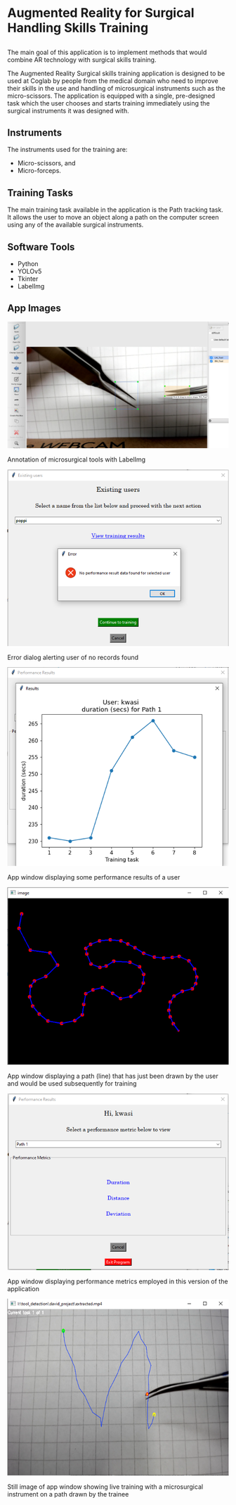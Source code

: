 # Augmented Reality for Surgical Handling Skills Training

##

The main goal of this application is to implement methods that would combine AR technology with surgical skills training. 

The Augmented Reality Surgical skills training application is designed to be used at Coglab by people from the medical domain who need to improve their skills 
in the use and handling of microsurgical instruments such as the micro-scissors. 
The application is equipped with a single, pre-designed task which the user chooses and starts training immediately using the surgical instruments it was designed with. 

## Instruments
The instruments used for the training are:
- Micro-scissors, and 
- Micro-forceps. 

## Training Tasks
The main training task available in the application is the Path tracking task.
It allows the user to move an object along a path on the computer screen using any of the available surgical instruments.

## Software Tools
- Python
- YOLOv5
- Tkinter
- LabelImg

## App Images
<p>
<p>
<img src="https://github.com/davidamebley/surgical_tool_handling/blob/master/images/annotation.png" alt=">Annotation of microsurgical tools with LabelImg"/>
  <figcaption>Annotation of microsurgical tools with LabelImg</figcaption>
</p>
<p>
<img src="https://github.com/davidamebley/surgical_tool_handling/blob/master/images/app_check_results_no_record.png" alt="Error dialog alerting user of no records found" />
  <figcaption>Error dialog alerting user of no records found</figcaption>
</p>
<p>
<img src="https://github.com/davidamebley/surgical_tool_handling/blob/master/images/app_duration_results_window.png" alt="App window displaying some performance results of a user" />
  <figcaption>App window displaying some performance results of a user</figcaption>
</p>
<p>
<img src="https://github.com/davidamebley/surgical_tool_handling/blob/master/images/app_path_drawing_window.png" alt="App window displaying a path (line) that has just been drawn by the user and would be used subsequently for training"/>
  <figcaption>App window displaying a path (line) that has just been drawn by the user and would be used subsequently for training</figcaption>
</p>
<p>
<img src="https://github.com/davidamebley/surgical_tool_handling/blob/master/images/app_results_window.png" alt="App window displaying performance metrics employed in this version of the application" />
  <figcaption>App window displaying performance metrics employed in this version of the application</figcaption>
</p>
<p>
<img src="https://github.com/davidamebley/surgical_tool_handling/blob/master/images/test_training.png" alt="Still image of app window showing live training with a microsurgical instrument on a path drawn by the trainee" />
  <figcaption>Still image of app window showing live training with a microsurgical instrument on a path drawn by the trainee</figcaption>
<p>
</p>
